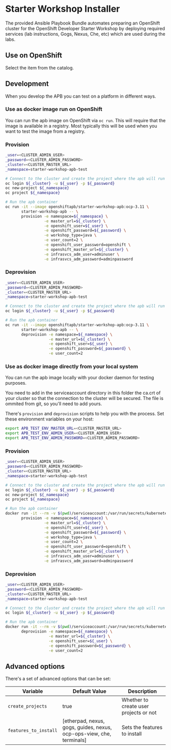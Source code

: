 # Starter Workshop Installer

The provided Ansible Playbook Bundle automates preparing an OpenShift cluster for the OpenShift Developer Starter Workshop 
by deploying required services (lab instructions, Gogs, Nexus, Che, etc) which are used during the labs.

## Use on OpenShift
Select the item from the catalog.

## Development
When you develop the APB you can test on a platform in different ways.

### Use as docker image run on OpenShift
You can run the apb image on OpenShift via `oc run`. This will require that the image is available in a registry. Most typically this will be used when you want to test the image from a registry.

### Provision

```bash
_user=<CLUSTER_ADMIN_USER>
_password=<CLUSTER_ADMIN_PASSWORD>
_cluster=<CLUSTER_MASTER_URL>
_namespace=starter-workshop-apb-test

# Connect to the cluster and create the project where the apb will run
oc login ${_cluster} -u ${_user} -p ${_password}
oc new-project ${_namespace}
oc project ${_namespace}

# Run the apb container
oc run -it --image openshiftapb/starter-workshop-apb:ocp-3.11 \
       starter-workshop-apb -- \
       provision -e namespace=${_namespace} \
                 -e master_url=${_cluster} \
                 -e openshift_user=${_user} \
                 -e openshift_password=${_password} \
                 -e workshop_type=java \
                 -e user_count=2 \
                 -e openshift_user_password=openshift \
                 -e openshift_master_url=${_cluster} \
                 -e infrasvcs_adm_user=adminuser \
                 -e infrasvcs_adm_password=adminpassword
```

### Deprovision

```bash
_user=<CLUSTER_ADMIN_USER>
_password=<CLUSTER_ADMIN_PASSWORD>
_cluster=<CLUSTER_MASTER_URL>
_namespace=starter-workshop-apb-test

# Connect to the cluster and create the project where the apb will run
oc login ${_cluster} -u ${_user} -p ${_password}

# Run the apb container
oc run -it --image openshiftapb/starter-workshop-apb:ocp-3.11 \
       starter-workshop-apb -- \
       deprovision -e namespace=${_namespace} \
                   -e master_url=${_cluster} \
                   -e openshift_user=${_user} \
                   -e openshift_password=${_password} \
                   -e user_count=2
```

### Use as docker image directly from your local system
You can run the apb image locally with your docker daemon for testing purposes.

You need to add in the serviceaccount directory in this folder the ca.crt of your cluster so that the connection to the cluster will be secured.
The file is ommited from git, so you'll need to add yours.

There's `provision` and `deprovision` scripts to help you with the process. Set these environment variables on your host:

```bash
export APB_TEST_ENV_MASTER_URL=<CLUSTER_MASTER_URL>
export APB_TEST_ENV_ADMIN_USER=<CLUSTER_ADMIN_USER>
export APB_TEST_ENV_ADMIN_PASSWORD=<CLUSTER_ADMIN_PASSWORD>
```

### Provision

```bash
_user=<CLUSTER_ADMIN_USER>
_password=<CLUSTER_ADMIN_PASSWORD>
_cluster=<CLUSTER_MASTER_URL>
_namespace=starter-workshop-apb-test

# Connect to the cluster and create the project where the apb will run
oc login ${_cluster} -u ${_user} -p ${_password}
oc new-project ${_namespace}
oc project ${_namespace}

# Run the apb container
docker run -it --rm -v $(pwd)/serviceaccount:/var/run/secrets/kubernetes.io/serviceaccount starter-workshop-apb \
       provision -e namespace=${_namespace} \
                 -e master_url=${_cluster} \
                 -e openshift_user=${_user} \
                 -e openshift_password=${_password} \
                 -e workshop_type=java \
                 -e user_count=2 \
                 -e openshift_user_password=openshift \
                 -e openshift_master_url=${_cluster} \
                 -e infrasvcs_adm_user=adminuser \
                 -e infrasvcs_adm_password=adminpassword
```

### Deprovision

```bash
_user=<CLUSTER_ADMIN_USER>
_password=<CLUSTER_ADMIN_PASSWORD>
_cluster=<CLUSTER_MASTER_URL>
_namespace=starter-workshop-apb-test

# Connect to the cluster and create the project where the apb will run
oc login ${_cluster} -u ${_user} -p ${_password}

# Run the apb container
docker run -it --rm -v $(pwd)/serviceaccount:/var/run/secrets/kubernetes.io/serviceaccount starter-workshop-apb \
       deprovision -e namespace=${_namespace} \
                   -e master_url=${_cluster} \
                   -e openshift_user=${_user} \
                   -e openshift_password=${_password} \
                   -e user_count=2
```


## Advanced options
There's a set of advanced options that can be set:

|Variable                   | Default Value            | Description   |
|---------------------------|--------------------------|---------------|
|`create_projects`          | true                    | Whether to create user projects or not  |
|`features_to_install`      | [etherpad, nexus, gogs, guides, nexus, ocp-ops-view, che, terminals] | Sets the features to install  |
